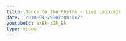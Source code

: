 ```yaml
---
title: Dance to the Rhythm - live looping!
date: '2010-04-29T02:08:21Z'
youtubeId: axBk-zZk_Ek
type: video
---
```


